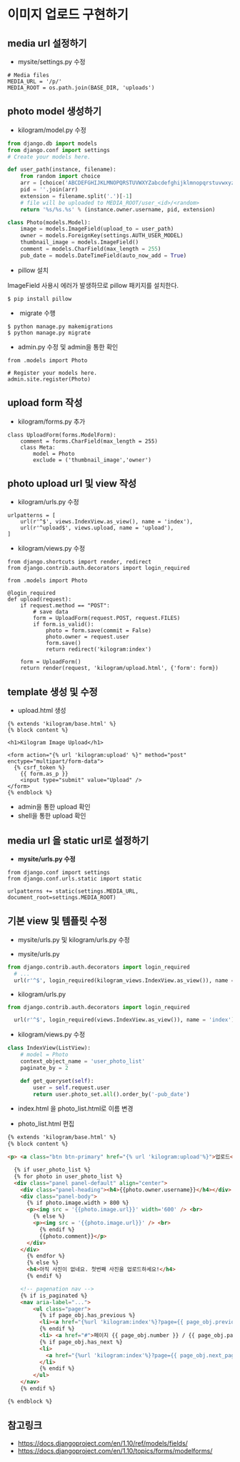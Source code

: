 # 이미지 업로드 구현하기

## media url 설정하기

- mysite/settings.py 수정

```
# Media files
MEDIA_URL = '/p/'
MEDIA_ROOT = os.path.join(BASE_DIR, 'uploads')
```

## photo model 생성하기

- kilogram/model.py 수정

```python
from django.db import models
from django.conf import settings
# Create your models here.

def user_path(instance, filename):
    from random import choice
    arr = [choice('ABCDEFGHIJKLMNOPQRSTUVWXYZabcdefghijklmnopqrstuvwxyz') for _ in range(8)]
    pid = ''.join(arr)
    extension = filename.split('.')[-1]
    # file will be uploaded to MEDIA_ROOT/user_<id>/<random>
    return '%s/%s.%s' % (instance.owner.username, pid, extension)

class Photo(models.Model):
    image = models.ImageField(upload_to = user_path)
    owner = models.ForeignKey(settings.AUTH_USER_MODEL)
    thumbnail_image = models.ImageField()
    comment = models.CharField(max_length = 255)
    pub_date = models.DateTimeField(auto_now_add = True)
```

- pillow 설치

ImageField 사용시 에러가 발생하므로 pillow 패키지를 설치한다.

```
$ pip install pillow
```
-  migrate 수행
```
$ python manage.py makemigrations
$ python manage.py migrate
```

- admin.py 수정 및 admin을 통한 확인
```
from .models import Photo

# Register your models here.
admin.site.register(Photo)
```
## upload form 작성

- kilogram/forms.py 추가
```
class UploadForm(forms.ModelForm):
    comment = forms.CharField(max_length = 255)
    class Meta:
        model = Photo
        exclude = ('thumbnail_image','owner')
```

## photo upload url 및 view 작성

- kilogram/urls.py 수정
```
urlpatterns = [
    url(r'^$', views.IndexView.as_view(), name = 'index'),
    url(r'^upload$', views.upload, name = 'upload'),
]
```

- kilogram/views.py 수정

```
from django.shortcuts import render, redirect
from django.contrib.auth.decorators import login_required

from .models import Photo

@login_required
def upload(request):
    if request.method == "POST":
        # save data
        form = UploadForm(request.POST, request.FILES)
        if form.is_valid():
            photo = form.save(commit = False)
            photo.owner = request.user
            form.save()
            return redirect('kilogram:index')

    form = UploadForm()
    return render(request, 'kilogram/upload.html', {'form': form})
```

## template 생성 및 수정

- upload.html 생성

```
{% extends 'kilogram/base.html' %}
{% block content %}

<h1>Kilogram Image Upload</h1>

<form action="{% url 'kilogram:upload' %}" method="post" enctype="multipart/form-data">
  {% csrf_token %}
    {{ form.as_p }}
    <input type="submit" value="Upload" />
</form>
{% endblock %}
```

- admin을 통한 upload 확인
- shell을 통한 upload 확인

## media url 을 static url로 설정하기

- **mysite/urls.py 수정**

```
from django.conf import settings
from django.conf.urls.static import static

urlpatterns += static(settings.MEDIA_URL, document_root=settings.MEDIA_ROOT)

```

## 기본 view 및 템플릿 수정

- mysite/urls.py 및 kilogram/urls.py 수정

- mysite/urls.py
```python
from django.contrib.auth.decorators import login_required
  # ...
  url(r'^$', login_required(kilogram_views.IndexView.as_view()), name = 'root'),

```

- kilogram/urls.py

```python
from django.contrib.auth.decorators import login_required

  url(r'^$', login_required(views.IndexView.as_view()), name = 'index'),
```

- kilogram/views.py 수정

```python
class IndexView(ListView):
    # model = Photo
    context_object_name = 'user_photo_list'
    paginate_by = 2

    def get_queryset(self):
        user = self.request.user
        return user.photo_set.all().order_by('-pub_date')
```

- index.html 을 photo_list.html로 이름 변경

- photo_list.html 편집
```html
{% extends 'kilogram/base.html' %}
{% block content %}

<p> <a class="btn btn-primary" href="{% url 'kilogram:upload'%}">업로드</a></p>

  {% if user_photo_list %}
  {% for photo in user_photo_list %}
  <div class="panel panel-default" align="center">
    <div class="panel-heading"><h4>{{photo.owner.username}}</h4></div>
    <div class="panel-body">
      {% if photo.image.width > 800 %}
      <p><img src = '{{photo.image.url}}' width='600' /> <br>
        {% else %}
        <p><img src = '{{photo.image.url}}' /> <br>
          {% endif %}
          {{photo.comment}}</p>
      </div>
    </div>
      {% endfor %}
      {% else %}
      <h4>아직 사진이 없네요. 첫번째 사진을 업로드하세요!</h4>
      {% endif %}

    <!-- pagenation nav -->
    {% if is_paginated %}
    <nav aria-label="...">
        <ul class="pager">
          {% if page_obj.has_previous %}
          <li><a href="{%url 'kilogram:index'%}?page={{ page_obj.previous_page_number }}">이전</a></li>
          {% endif %}
          <li> <a href="#">페이지 {{ page_obj.number }} / {{ page_obj.paginator.num_pages }} </a></li>
          {% if page_obj.has_next %}
          <li>
            <a href="{%url 'kilogram:index'%}?page={{ page_obj.next_page_number }}">다음</a>
          </li>
          {% endif %}
        </ul>
    </nav>
    {% endif %}

{% endblock %}

```


## 참고링크
- https://docs.djangoproject.com/en/1.10/ref/models/fields/
- https://docs.djangoproject.com/en/1.10/topics/forms/modelforms/

